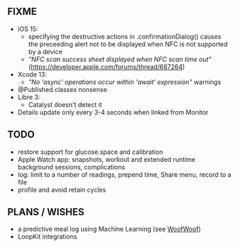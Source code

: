 FIXME
-----

* iOS 15:
  - specifying the destructive actions in .confirmationDialog() causes the preceeding alert not to be displayed when NFC is not supported by a device
  - *"NFC scan success sheet displayed when NFC scan time out"* (https://developer.apple.com/forums/thread/687264)
* Xcode 13:
  - *"No 'async' operations occur within 'await' expression"* warnings
* @Published classes nonsense
* Libre 3:
  - Catalyst doesn't detect it
* Details update only every 3-4 seconds when linked from Monitor


TODO
----

* restore support for glucose.space and calibration
* Apple Watch app: snapshots, workout and extended runtime background sessions, complications
* log: limit to a number of readings, prepend time, Share menu, record to a file
* profile and avoid retain cycles


PLANS / WISHES
---------------

* a predictive meal log using Machine Learning (see [WoofWoof](https://github.com/gshaviv/ninety-two))
* LoopKit integrations
